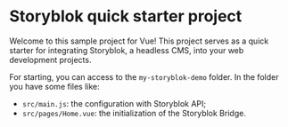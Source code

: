 
# Storyblok quick starter project

Welcome to this sample project for Vue!
This project serves as a quick starter for integrating Storyblok, a headless CMS, into your web development projects.

For starting, you can access to the `my-storyblok-demo` folder.
In the folder you have some files like:

- `src/main.js`: the configuration with Storyblok API;
- `src/pages/Home.vue`: the initialization of the Storyblok Bridge.

